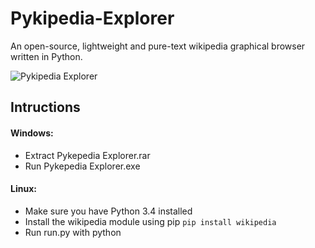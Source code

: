 # Pykipedia-Explorer
An open-source, lightweight and pure-text wikipedia graphical browser written in Python.

![Pykipedia Explorer](http://i.imgur.com/3G0gzaD.png)

## Intructions
#### Windows:
* Extract Pykepedia Explorer.rar
* Run Pykepedia Explorer.exe

#### Linux:
* Make sure you have Python 3.4 installed
* Install the wikipedia module using pip
```pip install wikipedia```
* Run run.py with python
